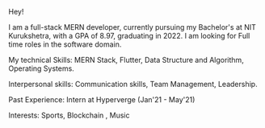 Hey!

I am a full-stack MERN developer, currently pursuing my Bachelor's at NIT Kurukshetra, with a GPA of 8.97, graduating in 2022.
I am looking for Full time roles in the software domain. 

My technical Skills: MERN Stack, Flutter, Data Structure and Algorithm, Operating Systems.

Interpersonal skills: Communication skills, Team Management, Leadership. 

Past Experience: Intern at Hyperverge (Jan'21 - May'21)

Interests: Sports, Blockchain , Music
